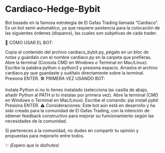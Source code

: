 # Cardiaco-Hedge-Bybit
Bot basado en la famosa estrategia de El Gafas Trading llamada “Cardiaco”. Es un bot semi-automático, ya que requiere asistencia para la colocación de las siguientes órdenes (disparos), las cuales son subjetivas de cada trader.

🚀 CÓMO USAR EL BOT:

Copia el contenido del archivo cardiaco_bybit.py, pégalo en un bloc de notas y guárdalo con el nombre cardiaco.py en la carpeta que prefieras.
Abre la terminal (Consola CMD en Windows o Terminal en Mac/Linux).
Escribe la palabra python o python3 y presiona espacio.
Arrastra el archivo cardiaco.py que guardaste y suéltalo directamente sobre la terminal.
Presiona ENTER.
🛠 PRIMERA VEZ USANDO BOT:

Instala Python si no lo tienes instalado (selecciona las casilla de abajo, añadir Python al PATH si lo instalas por primera vez).
Abre la terminal (CMD en Windows o Terminal en Mac/Linux).
Escribe el comando: pip install pybit
Presiona ENTER.
⚠️ Consideraciones: Este bot aún está en desarrollo y ha sido creado para la comunidad de El Gafas Trading, con la intención de obtener feedback constructivo para mejorar su funcionamiento según las necesidades de la comunidad.

Si perteneces a la comunidad, no dudes en compartir tu opinión y propuestas para mejorarlo entre todos.

✨ ¡Espero que lo disfrutes!
